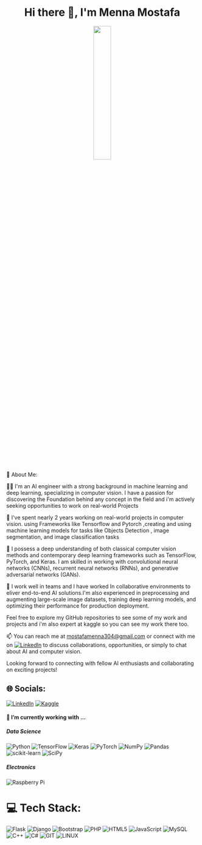 <h1 align='center'> Hi there 👋, I'm Menna Mostafa  </h1>

<div id="header" align="center">

  <img src="https://media3.giphy.com/media/CSa4qEcVRYtNTuH7xn/giphy.gif?cid=6c09b952rj6ldwj2lyodcotgfhmjgc7yis1vyfvcrw3qz9i7&ep=v1_gifs_search&rid=giphy.gif&ct=g" width="30%"/>
  
</div>
💫 About Me:

👨‍💻 I'm an AI engineer with a strong background in machine learning and deep learning, specializing in computer vision. I have a passion for discovering the Foundation behind any concept in the field and i'm actively seeking opportunities to work on real-world Projects 

💼  I've spent nearly 2 years working on real-world projects in computer vision. using Frameworks like Tensorflow and Pytorch ,creating and using machine learning models for tasks like Objects Detection , image segmentation, and image classification tasks

🔬 I possess a deep understanding of both classical computer vision methods and contemporary deep learning frameworks such as TensorFlow, PyTorch, and Keras. I am skilled in working with convolutional neural networks (CNNs), recurrent neural networks (RNNs), and generative adversarial networks (GANs).

🌟  I work well in teams and I have worked In collaborative environments to eliver end-to-end AI solutions.I'm also experienced in preprocessing and augmenting large-scale image datasets, training deep learning models, and optimizing their performance for production deployment.

Feel free to explore my GitHub repositories to see some of my work and projects and i'm also expert at kaggle so you can see my work there too.

📫 You can reach me at mostafamenna304@gmail.com or connect with me on [![LinkedIn](https://img.shields.io/badge/LinkedIn-%230077B5.svg?logo=linkedin&logoColor=white)](https://www.linkedin.com/in/menna-mostafa-1ab0311b7/)  to discuss collaborations, opportunities, or simply to chat about AI and computer vision.

Looking forward to connecting with fellow AI enthusiasts and collaborating on exciting projects!


## 🌐 Socials:
[![LinkedIn](https://img.shields.io/badge/linkedin-%230077B5.svg?style=for-the-badge&logo=linkedin&logoColor=white)](https://www.linkedin.com/in/menna-mostafa-1ab0311b7/)
[![Kaggle](https://img.shields.io/badge/Kaggle-035a7d?style=for-the-badge&logo=kaggle&logoColor=white)](https://www.kaggle.com/mennamostafa3)



</p>
<h4>🔭  I’m currently working with ...</h4>

<h5>Data Science</h5>

![Python](https://img.shields.io/badge/python-3670A0?style=for-the-badge&logo=python&logoColor=ffdd54)
![TensorFlow](https://img.shields.io/badge/TensorFlow-%23FF6F00.svg?style=for-the-badge&logo=TensorFlow&logoColor=white)
![Keras](https://img.shields.io/badge/Keras-%23D00000.svg?style=for-the-badge&logo=Keras&logoColor=white)
![PyTorch](https://img.shields.io/badge/PyTorch-%23EE4C2C.svg?style=for-the-badge&logo=PyTorch&logoColor=white)
![NumPy](https://img.shields.io/badge/numpy-%23013243.svg?style=for-the-badge&logo=numpy&logoColor=white)
![Pandas](https://img.shields.io/badge/pandas-%23150458.svg?style=for-the-badge&logo=pandas&logoColor=white)
![scikit-learn](https://img.shields.io/badge/scikit--learn-%23F7931E.svg?style=for-the-badge&logo=scikit-learn&logoColor=white)
![SciPy](https://img.shields.io/badge/SciPy-%230C55A5.svg?style=for-the-badge&logo=scipy&logoColor=%white)

<h5>Electronics</h5>

![Raspberry Pi](https://img.shields.io/badge/-RaspberryPi-C51A4A?style=for-the-badge&logo=Raspberry-Pi)


# 💻 Tech Stack:
![Flask](https://img.shields.io/badge/flask-%23000.svg?style=for-the-badge&logo=flask&logoColor=white) ![Django](https://img.shields.io/badge/django-%23092E20.svg?style=for-the-badge&logo=django&logoColor=white) ![Bootstrap](https://img.shields.io/badge/bootstrap-%23563D7C.svg?style=for-the-badge&logo=bootstrap&logoColor=white)
![PHP](https://img.shields.io/badge/php-%23777BB4.svg?style=for-the-badge&logo=php&logoColor=white) ![HTML5](https://img.shields.io/badge/html5-%23E34F26.svg?style=for-the-badge&logo=html5&logoColor=white) ![JavaScript](https://img.shields.io/badge/javascript-%23323330.svg?style=for-the-badge&logo=javascript&logoColor=%23F7DF1E) ![MySQL](https://img.shields.io/badge/mysql-%2300f.svg?style=for-the-badge&logo=mysql&logoColor=white)![C++](https://img.shields.io/badge/c++-%2300599C.svg?style=for-the-badge&logo=c%2B%2B&logoColor=white) ![C#](https://img.shields.io/badge/c%23-%23239120.svg?style=for-the-badge&logo=c-sharp&logoColor=white)
![GIT](https://img.shields.io/badge/Git-fc6d26?style=for-the-badge&logo=git&logoColor=white) ![LINUX](https://img.shields.io/badge/Linux-FCC624?style=for-the-badge&logo=linux&logoColor=black)

